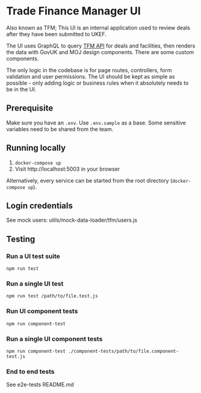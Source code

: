 # Trade Finance Manager UI

Also known as TFM; This UI is an internal application used to review deals after they have been submitted to UKEF.

The UI uses GraphQL to query [TFM API](trade-finance-manager-api) for deals and facilities, then renders the data with GovUK and MOJ design components. There are some custom components.

The only logic in the codebase is for page routes, controllers, form validation and user permissions. The UI should be kept as simple as possible - only adding logic or business rules when it absolutely needs to be in the UI.

## Prerequisite

Make sure you have an `.env`. Use `.env.sample` as a base. Some sensitive variables need to be shared from the team.

## Running locally

1. `docker-compose up`
2. Visit http://localhost:5003 in your browser

Alternatively, every service can be started from the root directory (`docker-compose up`).

## Login credentials

See mock users: utils/mock-data-loader/tfm/users.js

## Testing

### **Run a UI test suite**

```shell
npm run test
```
### **Run a single UI test**

```shell
npm run test /path/to/file.test.js
```

### **Run UI component tests**

```shell
npm run component-test
```

### **Run a single UI component tests**

```shell
npm run component-test ./component-tests/path/to/file.component-test.js
```

### **End to end tests**

See e2e-tests README.md